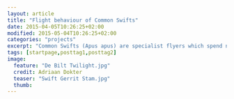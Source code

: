 ```yaml
---
layout: article
title: "Flight behaviour of Common Swifts"
date: 2015-04-05T10:26:25+02:00
modified: 2015-05-04T10:26:25+02:00
categories: "projects"
excerpt: "Common Swifts (Apus apus) are specialist flyers which spend nearly their entire life on the wing. At night they show impressive (and puzzling) flight behaviour."
tags: [startpage,posttag1,posttag2]
image:
  feature: "De Bilt Twilight.jpg"
  credit: Adriaan Dokter 
  teaser: "Swift Gerrit Stam.jpg" 
  thumb: 
---
```


